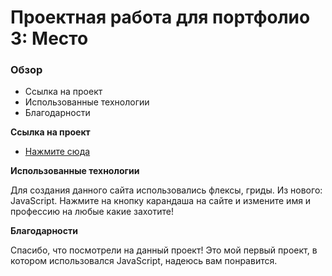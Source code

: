 # Проектная работа для портфолио 3: Место

### Обзор

* Ссылка на проект
* Использованные технологии
* Благодарности

**Ссылка на проект**

* [Нажмите сюда](https://gendrarium.github.io/mesto/)

**Использованные технологии**

Для создания данного сайта использовались флексы, гриды. Из нового: JavaScript. Нажмите на кнопку карандаша на сайте и измените имя и профессию на любые какие захотите!


**Благодарности**

Спасибо, что посмотрели на данный проект! Это мой первый проект, в котором использовался JavaScript, надеюсь вам понравится.

